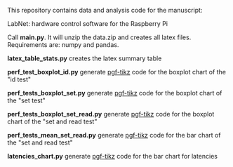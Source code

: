 This repository contains data and analysis code for the manuscript:

LabNet: hardware control software for the Raspberry Pi

Call **main.py**. It will unzip the data.zip and creates all latex files.
Requirements are: numpy and pandas.

**latex_table_stats.py**
creates the latex summary table

**perf_test_boxplot_id.py**
generate [pgf-tikz](https://github.com/pgf-tikz/pgf) code for the boxplot chart of the "id test"

**perf_tests_boxplot_set.py**
generate [pgf-tikz](https://github.com/pgf-tikz/pgf) code for the boxplot chart of the "set test"

**perf_tests_boxplot_set_read.py**
generate [pgf-tikz](https://github.com/pgf-tikz/pgf) code for the boxplot chart of the "set and read test"

**perf_tests_mean_set_read.py**
generate [pgf-tikz](https://github.com/pgf-tikz/pgf) code for the bar chart of the "set and read test"

**latencies_chart.py**
generate [pgf-tikz](https://github.com/pgf-tikz/pgf) code for the bar chart for latencies